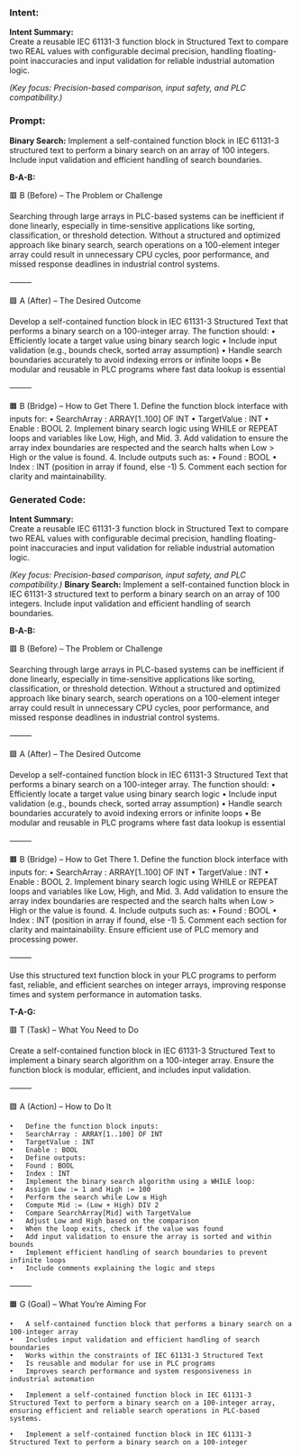 ### Intent:
**Intent Summary:**  
Create a reusable IEC 61131-3 function block in Structured Text to compare two REAL values with configurable decimal precision, handling floating-point inaccuracies and input validation for reliable industrial automation logic.  

*(Key focus: Precision-based comparison, input safety, and PLC compatibility.)*

### Prompt:
**Binary Search:**
Implement a self-contained function block in IEC 61131-3 structured text to perform a binary search on an array of 100 integers. Include input validation and efficient handling of search boundaries.

**B-A-B:**

🟥 B (Before) – The Problem or Challenge

Searching through large arrays in PLC-based systems can be inefficient if done linearly, especially in time-sensitive applications like sorting, classification, or threshold detection. Without a structured and optimized approach like binary search, search operations on a 100-element integer array could result in unnecessary CPU cycles, poor performance, and missed response deadlines in industrial control systems.

⸻

🟩 A (After) – The Desired Outcome

Develop a self-contained function block in IEC 61131-3 Structured Text that performs a binary search on a 100-integer array. The function should:
	•	Efficiently locate a target value using binary search logic
	•	Include input validation (e.g., bounds check, sorted array assumption)
	•	Handle search boundaries accurately to avoid indexing errors or infinite loops
	•	Be modular and reusable in PLC programs where fast data lookup is essential

⸻

🟧 B (Bridge) – How to Get There
	1.	Define the function block interface with inputs for:
	•	SearchArray : ARRAY[1..100] OF INT
	•	TargetValue : INT
	•	Enable : BOOL
	2.	Implement binary search logic using WHILE or REPEAT loops and variables like Low, High, and Mid.
	3.	Add validation to ensure the array index boundaries are respected and the search halts when Low > High or the value is found.
	4.	Include outputs such as:
	•	Found : BOOL
	•	Index : INT (position in array if found, else -1)
	5.	Comment each section for clarity and maintainability.

### Generated Code:
**Intent Summary:**  
Create a reusable IEC 61131-3 function block in Structured Text to compare two REAL values with configurable decimal precision, handling floating-point inaccuracies and input validation for reliable industrial automation logic.  

*(Key focus: Precision-based comparison, input safety, and PLC compatibility.)*
**Binary Search:**
Implement a self-contained function block in IEC 61131-3 structured text to perform a binary search on an array of 100 integers. Include input validation and efficient handling of search boundaries.

**B-A-B:**

🟥 B (Before) – The Problem or Challenge

Searching through large arrays in PLC-based systems can be inefficient if done linearly, especially in time-sensitive applications like sorting, classification, or threshold detection. Without a structured and optimized approach like binary search, search operations on a 100-element integer array could result in unnecessary CPU cycles, poor performance, and missed response deadlines in industrial control systems.

⸻

🟩 A (After) – The Desired Outcome

Develop a self-contained function block in IEC 61131-3 Structured Text that performs a binary search on a 100-integer array. The function should:
	•	Efficiently locate a target value using binary search logic
	•	Include input validation (e.g., bounds check, sorted array assumption)
	•	Handle search boundaries accurately to avoid indexing errors or infinite loops
	•	Be modular and reusable in PLC programs where fast data lookup is essential

⸻

🟧 B (Bridge) – How to Get There
	1.	Define the function block interface with inputs for:
	•	SearchArray : ARRAY[1..100] OF INT
	•	TargetValue : INT
	•	Enable : BOOL
	2.	Implement binary search logic using WHILE or REPEAT loops and variables like Low, High, and Mid.
	3.	Add validation to ensure the array index boundaries are respected and the search halts when Low > High or the value is found.
	4.	Include outputs such as:
	•	Found : BOOL
	•	Index : INT (position in array if found, else -1)
	5.	Comment each section for clarity and maintainability. Ensure efficient use of PLC memory and processing power.

⸻

Use this structured text function block in your PLC programs to perform fast, reliable, and efficient searches on integer arrays, improving response times and system performance in automation tasks.

**T-A-G:**

🟥 T (Task) – What You Need to Do

Create a self-contained function block in IEC 61131-3 Structured Text to implement a binary search algorithm on a 100-integer array. Ensure the function block is modular, efficient, and includes input validation.

⸻

🟩 A (Action) – How to Do It

	•	Define the function block inputs:
	•	SearchArray : ARRAY[1..100] OF INT
	•	TargetValue : INT
	•	Enable : BOOL
	•	Define outputs:
	•	Found : BOOL
	•	Index : INT
	•	Implement the binary search algorithm using a WHILE loop:
	•	Assign Low := 1 and High := 100
	•	Perform the search while Low ≤ High
	•	Compute Mid := (Low + High) DIV 2
	•	Compare SearchArray[Mid] with TargetValue
	•	Adjust Low and High based on the comparison
	•	When the loop exits, check if the value was found
	•	Add input validation to ensure the array is sorted and within bounds
	•	Implement efficient handling of search boundaries to prevent infinite loops
	•	Include comments explaining the logic and steps

⸻

🟧 G (Goal) – What You’re Aiming For

	•	A self-contained function block that performs a binary search on a 100-integer array
	•	Includes input validation and efficient handling of search boundaries
	•	Works within the constraints of IEC 61131-3 Structured Text
	•	Is reusable and modular for use in PLC programs
	•	Improves search performance and system responsiveness in industrial automation

	•	Implement a self-contained function block in IEC 61131-3 Structured Text to perform a binary search on a 100-integer array, ensuring efficient and reliable search operations in PLC-based systems.

	•	Implement a self-contained function block in IEC 61131-3 Structured Text to perform a binary search on a 100-integer
